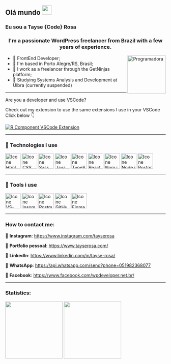 <link rel="stylesheet" href="https://cdn.jsdelivr.net/gh/devicons/devicon@v2.15.1/devicon.min.css">

## Olá mundo <img src="https://media.giphy.com/media/hvRJCLFzcasrR4ia7z/giphy.gif" width="30px" height="30px">
### Eu sou a Tayse {Code} Rosa
<h3 align="center">I'm a passionate WordPress freelancer from Brazil with a few years of experience.</h3>

<img src="https://coderosa.tech/assets/images/logo.png" alt="Programadora" min-width="120px" max-width="120px" width="120px" align="right">

- 💜 FrontEnd Developer;
- 💜 I'm based in Porto Alegre/RS, Brasil;
- 💜 I work as a freelancer through the GetNinjas platform;
- 💜 Studying Systems Analysis and Development at Ulbra (currently suspended) 

---

Are you a developer and use VSCode?

Check out my extension to use the same extensions I use in your VSCode
Click below 👇

[![R Component VSCode Extension](https://img.shields.io/visual-studio-marketplace/v/rodrigorgtic.rcomponent.svg?label=RComponent%20VSCode%20Extension&color=8257E6&labelColor=0A1033)](https://marketplace.visualstudio.com/items?itemName=tayseRosa2.extensoes-vscode-tayse-rosa)

---

### 🚀 Technologies I use

[<img height="48px" width="48px" alt="Icone Html" src="https://skillicons.dev/icons?i=html"/>](https://developer.mozilla.org/pt-BR/docs/Web/HTML)
[<img height="48px" width="48px" alt="Icone CSS" src="https://skillicons.dev/icons?i=css"/>](https://developer.mozilla.org/pt-BR/docs/Web/CSS)
[<img height="48px" width="48px" alt="Icone Sass" src="https://skillicons.dev/icons?i=sass"/>](https://sass-lang.com)
[<img height="48px" width="48px" alt="Icone Java Script" src="https://skillicons.dev/icons?i=js"/>](https://developer.mozilla.org/pt-BR/docs/Web/JavaScript)
[<img height="48px" width="48px" alt="Icone TypeScript" src="https://skillicons.dev/icons?i=ts"/>](https://www.typescriptlang.org/pt/)
[<img height="48px" width="48px" alt="Icone React" src="https://skillicons.dev/icons?i=react"/>](https://pt-br.react.dev)
[<img height="48px" width="48px" alt="Icone Npm.js" src="https://i.postimg.cc/L8k9jKJ2/Group.png"/>](https://www.npmjs.com)
[<img height="48px" width="48px" alt="Icone Node.js" src="https://skillicons.dev/icons?i=nodejs"/>](https://nodejs.org)
[<img height="48px" width="48px" alt="Icone PostgreSQL" src="https://skillicons.dev/icons?i=postgres"/>](https://www.postgresql.org)

---

### 🚀 Tools i use
[<img height="48px" width="48px" alt="Icone VS-Code" src="https://skillicons.dev/icons?i=vscode"/>](https://code.visualstudio.com)
[<img height="48px" width="48px" alt="Icone Insomnia" src="https://i.postimg.cc/MHch4m7T/insomnia.png"/>](https://insomnia.rest)
[<img height="48px" width="48px" alt="Icone Postman" src="https://i.postimg.cc/QNyBTNVk/postman.png"/>](https://www.postman.com)
[<img height="48px" width="48px" alt="Icone GitHub" src="https://skillicons.dev/icons?i=github"/>](https://github.com/)
[<img height="48px" width="48px" alt="Icone Figma" src="https://skillicons.dev/icons?i=figma"/>](https://www.figma.com)


---

### How to contact me:
🚀 **Instagram**: https://www.instagram.com/tayserosa

🚀 **Portfolio pessoal**: https://www.tayserosa.com/

🚀 **LinkedIn**: https://www.linkedin.com/in/tayse-rosa/

🚀 **WhatsApp**: https://api.whatsapp.com/send?phone=051982368077

🚀 **Facebook**: https://www.facebook.com/wpdeveloper.net.br/

---

### Statistics:
<div>
<img loading="lazy" height="180em" src="https://github-readme-stats.vercel.app/api/top-langs/?username=tayserosa&layout=compact&langs_count=7&theme=radical"/>

<img loading="lazy" height="180em" src="https://github-readme-stats.vercel.app/api/?username=tayserosa&show_icons=true&include_all_commits=true&theme=radical"/>

</div>
